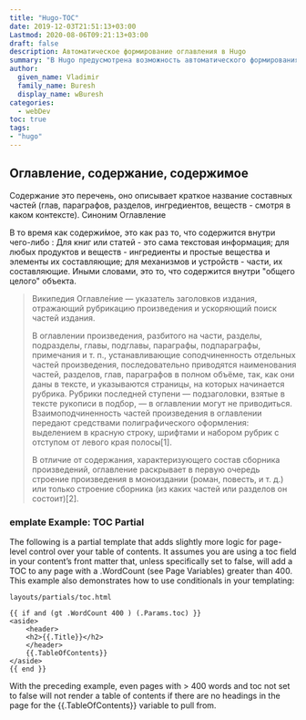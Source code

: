 ```yaml
---
title: "Hugo-TOC"
date: 2019-12-03T21:51:13+03:00
Lastmod: 2020-08-06T09:21:13+03:00
draft: false
description: Автоматическое формирование оглавления в Hugo
summary: "В Hugo предусмотрена возможность автоматического формирования оглавления. Правда, это прекрасно работает только в .md. Автоматически сформировать оглавление html документа пока не удалось. Но можно легко это сделать вручную. Ведь доля html страниц, в проекте невелика. Интересны оба варианта."
author:
  given_name: Vladimir
  family_name: Buresh
  display_name: wBuresh
categories:
  - webDev
toc: true
tags:
- "hugo"
---
```


## Оглавление, содержание, содержимое

Содержание это перечень, оно описывает краткое название составных частей (глав, параграфов, разделов, ингредиентов, веществ - смотря в каком контексте). Синоним Оглавление

В то время как содержи́мое, это как раз то, что содержится внутри чего-либо : Для книг или статей - это сама текстовая информация; для любых продуктов и веществ - ингредиенты и простые вещества и элементы их составляющие; для механизмов и устройств - части, их составляющие. Иными словами, это то, что содержится внутри "общего целого" объекта.

> Википедия
> Оглавле́ние — указатель заголовков издания, отражающий рубрикацию произведения и ускоряющий поиск частей издания.
>
> В оглавлении произведения, разбитого на части, разделы, подразделы, главы, подглавы, параграфы, подпараграфы, примечания и т. п., устанавливающие соподчиненность отдельных частей произведения, последовательно приводятся наименования частей, разделов, глав, параграфов в полном объёме, так, как они даны в тексте, и указываются страницы, на которых начинается рубрика. Рубрики последней ступени — подзаголовки, взятые в тексте рукописи в подбор, — в оглавлении могут не приводиться. Взаимоподчиненность частей произведения в оглавлении передают средствами полиграфического оформления: выделением в красную строку, шрифтами и набором рубрик с отступом от левого края полосы[1].
>
> В отличие от содержания, характеризующего состав сборника произведений, оглавление раскрывает в первую очередь строение произведения в моноиздании (роман, повесть, и т. д.) или только строение сборника (из каких частей или разделов он состоит)[2].

### emplate Example: TOC Partial

The following is a partial template that adds slightly more logic for page-level control over your table of contents. It assumes you are using a toc field in your content’s front matter that, unless specifically set to false, will add a TOC to any page with a .WordCount (see Page Variables) greater than 400. This example also demonstrates how to use conditionals in your templating:

`layouts/partials/toc.html`

    {{ if and (gt .WordCount 400 ) (.Params.toc) }}
    <aside>
        <header>
        <h2>{{.Title}}</h2>
        </header>
        {{.TableOfContents}}
    </aside>
    {{ end }}

With the preceding example, even pages with > 400 words and toc not set to false will not render a table of contents if there are no headings in the page for the {{.TableOfContents}} variable to pull from.
